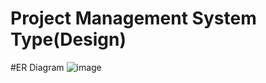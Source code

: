 # Project Management System Type(Design)

#ER Diagram
![image](https://user-images.githubusercontent.com/91063961/212486873-c73e8f52-4de1-4803-86f1-30452423b0a0.png)
